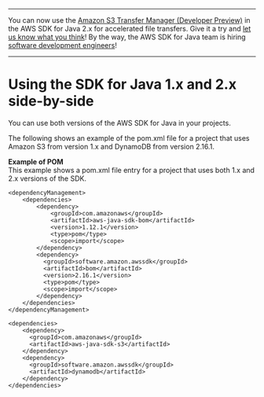 --------

You can now use the [Amazon S3 Transfer Manager \(Developer Preview\)](https://bit.ly/2WQebiP) in the AWS SDK for Java 2\.x for accelerated file transfers\. Give it a try and [let us know what you think](https://bit.ly/3zT1YYM)\! By the way, the AWS SDK for Java team is hiring [software development engineers](https://github.com/aws/aws-sdk-java-v2/issues/3156)\!

--------

# Using the SDK for Java 1\.x and 2\.x side\-by\-side<a name="migration-side-by-side"></a>

You can use both versions of the AWS SDK for Java in your projects\.

The following shows an example of the pom\.xml file for a project that uses Amazon S3 from version 1\.x and DynamoDB from version 2\.16\.1\.

**Example of POM**  
This example shows a pom\.xml file entry for a project that uses both 1\.x and 2\.x versions of the SDK\.  

```
<dependencyManagement>
    <dependencies>
        <dependency>
            <groupId>com.amazonaws</groupId>
            <artifactId>aws-java-sdk-bom</artifactId>
            <version>1.12.1</version>
            <type>pom</type>
            <scope>import</scope>
        </dependency>
        <dependency>
          <groupId>software.amazon.awssdk</groupId>
          <artifactId>bom</artifactId>
          <version>2.16.1</version>
          <type>pom</type>
          <scope>import</scope>
        </dependency>
    </dependencies>
</dependencyManagement>

<dependencies>
    <dependency>
      <groupId>com.amazonaws</groupId>
      <artifactId>aws-java-sdk-s3</artifactId>
    </dependency>
    <dependency>
      <groupId>software.amazon.awssdk</groupId>
      <artifactId>dynamodb</artifactId>
    </dependency>
</dependencies>
```